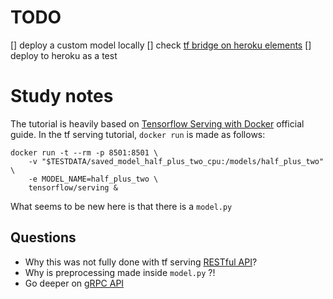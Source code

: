 
# TODO 
[] deploy a custom model locally
[] check [tf bridge on heroku elements](https://elements.heroku.com/buttons/heroku/tf-bridge)
[] deploy to heroku as a test


# Study notes
The tutorial is heavily based on [Tensorflow Serving with Docker](https://www.tensorflow.org/tfx/serving/docker) official guide. 
In the tf serving tutorial, `docker run` is made as follows:

``` 
docker run -t --rm -p 8501:8501 \
    -v "$TESTDATA/saved_model_half_plus_two_cpu:/models/half_plus_two" \
    -e MODEL_NAME=half_plus_two \
    tensorflow/serving &
```

What seems to be new here is that there is a `model.py`

## Questions
* Why this was not fully done with tf serving [RESTful API](https://www.tensorflow.org/tfx/serving/api_rest)?
* Why is preprocessing made inside `model.py` ?!
* Go deeper on [gRPC API](https://grpc.io/docs/languages/python/quickstart/)
